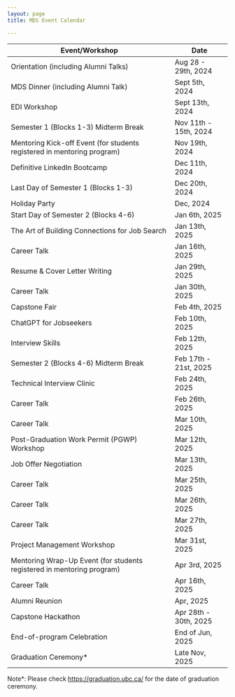 ```yaml
---
layout: page
title: MDS Event Calendar

---
```


| Event/Workshop | Date |
|-------|------|
| Orientation (including Alumni Talks) |  Aug 28 - 29th, 2024 |
| MDS Dinner (including Alumni Talk) | Sept 5th, 2024 |
|EDI Workshop                                                           |Sept 13th, 2024    |
|Semester 1 (Blocks 1-3) Midterm Break                                  |Nov 11th - 15th, 2024|
|Mentoring Kick-off Event (for students registered in mentoring program)|Nov 19th, 2024  |
|Definitive LinkedIn Bootcamp                                           |Dec 11th, 2024   |
|Last Day of Semester 1 (Blocks 1-3)                                    |Dec 20th, 2024     |
|Holiday Party                                                          |Dec, 2024          |
|Start Day of Semester 2 (Blocks 4-6)                                   |Jan 6th, 2025      |
|The Art of Building Connections for Job Search                         |Jan 13th, 2025   |
|Career Talk                                                            |Jan 16th, 2025   |
|Resume & Cover Letter Writing                                          |Jan 29th, 2025   |
|Career Talk                                                            |Jan 30th, 2025   |
|Capstone Fair                                                          |Feb 4th, 2025  |
|ChatGPT for Jobseekers                                                 |Feb 10th, 2025  |
|Interview Skills                                                       |Feb 12th, 2025  |
|Semester 2 (Blocks 4-6) Midterm Break                                  |Feb 17th - 21st, 2025|
|Technical Interview Clinic                                             |Feb 24th, 2025     |
|Career Talk                                                            |Feb 26th, 2025     |
|Career Talk                                                            |Mar 10th, 2025     |
|Post-Graduation Work Permit (PGWP) Workshop                            |Mar 12th, 2025     |
|Job Offer Negotiation                                                  |Mar 13th, 2025     |
|Career Talk                                                            |Mar 25th, 2025     |
|Career Talk                                                            |Mar 26th, 2025     |
|Career Talk                                                            |Mar 27th, 2025     |
|Project Management Workshop                                            |Mar 31st, 2025     |
|Mentoring Wrap-Up Event (for students registered in mentoring program) |Apr 3rd, 2025      |
|Career Talk                                                            |Apr 16th, 2025     |
|Alumni Reunion                                                         |Apr, 2025          |
|Capstone Hackathon                                                     |Apr 28th - 30th, 2025|
|End-of-program Celebration                                             |End of Jun, 2025   |
|Graduation Ceremony*                                                   |Late Nov, 2025     |

Note\*: Please check https://graduation.ubc.ca/ for the date of graduation ceremony.

